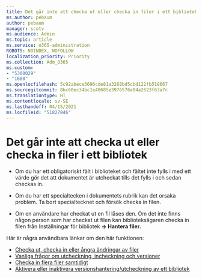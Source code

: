```yaml
---
title: Det går inte att checka ut eller checka in filer i ett bibliotek
ms.author: pebaum
author: pebaum
manager: scotv
ms.audience: Admin
ms.topic: article
ms.service: o365-administration
ROBOTS: NOINDEX, NOFOLLOW
localization_priority: Priority
ms.collection: Adm_O365
ms.custom:
- "5300029"
- "1688"
ms.openlocfilehash: 5c92abece3696cde81a3268bd5cbd122fb518667
ms.sourcegitcommit: 8bc60ec34bc1e40685e3976576e04a2623f63a7c
ms.translationtype: HT
ms.contentlocale: sv-SE
ms.lasthandoff: 04/15/2021
ms.locfileid: "51827846"
---
```

# <a name="unable-to-check-out-or-check-in-files-in-a-library"></a>Det går inte att checka ut eller checka in filer i ett bibliotek

- Om du har ett obligatoriskt fält i biblioteket och fältet inte fylls i med ett värde gör det att dokumentet är utcheckat tills det fylls i och sedan checkas in.

- Om du har ett specialtecken i dokumentets rubrik kan det orsaka problem. Ta bort specialtecknet och försök checka in filen.

- Om en användare har checkat ut en fil låses den.  Om det inte finns någon person som har checkat ut filen kan biblioteksägaren checka in filen från Inställningar för bibliotek **-> Hantera filer.**

Här är några användbara länkar om den här funktionen:

- [Checka ut, checka in eller ångra ändringar av filer](https://support.office.com/article/check-out-check-in-or-discard-changes-to-files-in-a-library-7e2c12a9-a874-4393-9511-1378a700f6de)
- [Vanliga frågor om utcheckning, incheckning och versioner](https://support.office.com/article/Top-questions-about-check-out-check-in-and-versions-7E941339-E972-4C7A-A79A-80A1FCF84076)
- [Checka in flera filer samtidigt](https://support.office.com/article/check-out-check-in-or-discard-changes-to-files-in-a-library-7e2c12a9-a874-4393-9511-1378a700f6de)
- [Aktivera eller inaktivera versionshantering/utcheckning av ett bibliotek](https://support.office.com/article/enable-and-configure-versioning-for-a-list-or-library-1555d642-23ee-446a-990a-bcab618c7a37)
